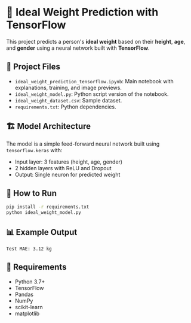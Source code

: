# 🧠 Ideal Weight Prediction with TensorFlow

This project predicts a person's **ideal weight** based on their **height**, **age**, and **gender** using a neural network built with **TensorFlow**.

## 📁 Project Files

- `ideal_weight_prediction_tensorflow.ipynb`: Main notebook with explanations, training, and image previews.
- `ideal_weight_model.py`: Python script version of the notebook.
- `ideal_weight_dataset.csv`: Sample dataset.
- `requirements.txt`: Python dependencies.

## 🏗️ Model Architecture

The model is a simple feed-forward neural network built using `tensorflow.keras` with:
- Input layer: 3 features (height, age, gender)
- 2 hidden layers with ReLU and Dropout
- Output: Single neuron for predicted weight

## 🚀 How to Run

```bash
pip install -r requirements.txt
python ideal_weight_model.py
```

## 📊 Example Output

```
Test MAE: 3.12 kg
```

## 📌 Requirements

- Python 3.7+
- TensorFlow
- Pandas
- NumPy
- scikit-learn
- matplotlib
